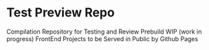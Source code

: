 # Test Preview Repo

Compilation Repository for Testing and Review Prebuild WIP (work in progress) FrontEnd Projects to be Served in Public by Github Pages